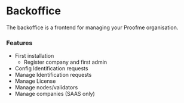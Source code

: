 # Backoffice

The backoffice is a frontend for managing your Proofme organisation.

### Features
* First installation
  * Register company and first admin
* Config Identification requests
* Manage Identification requests
* Manage License
* Manage nodes/validators
* Manage companies (SAAS only)
